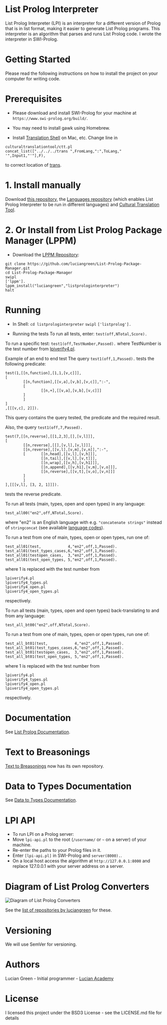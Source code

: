 # List Prolog Interpreter

List Prolog Interpreter (LPI) is an interpreter for a different version of Prolog that is in list format, making it easier to generate List Prolog programs. This interpreter is an algorithm that parses and runs List Prolog code. I wrote the interpreter in SWI-Prolog.

# Getting Started

Please read the following instructions on how to install the project on your computer for writing code.

# Prerequisites

* Please download and install SWI-Prolog for your machine at `https://www.swi-prolog.org/build/`.

* You may need to install gawk using Homebrew.

* Install <a href="https://github.com/soimort/translate-shell">Translation Shell</a> on Mac, etc.
Change line in
```
culturaltranslationtool/ctt.pl
concat_list(["../../../trans ",FromLang,":",ToLang," '",Input1,"'"],F),
```
to correct location of <a href="https://github.com/soimort/translate-shell">trans</a>.

# 1. Install manually

Download <a href="http://github.com/luciangreen/listprologinterpreter/">this repository</a>, the <a href="https://github.com/luciangreen/Languages">Languages repository</a> (which enables List Prolog Interpreter to be run in different languages) and <a href="https://github.com/luciangreen/culturaltranslationtool">Cultural Translation Tool</a>.

# 2. Or Install from List Prolog Package Manager (LPPM)

* Download the <a href="https://github.com/luciangreen/List-Prolog-Package-Manager">LPPM Repository</a>:

```
git clone https://github.com/luciangreen/List-Prolog-Package-Manager.git
cd List-Prolog-Package-Manager
swipl
['lppm'].
lppm_install("luciangreen","listprologinterpreter")
halt
```

# Running

* In Shell:
`cd listprologinterpreter`
`swipl`
`['listprolog'].`    

* Running the tests
To run all tests, enter:
`test(off,NTotal,Score).`

To run a specific test:
`test1(off,TestNumber,Passed).`
where TestNumber is the test number from <a href="lpiverify4.pl">lpiverify4.pl</a>.

Example of an end to end test
The query `test1(off,1,Passed).`
tests the following predicate:
```
test(1,[[n,function],[1,1,[v,c]]],
[
        [[n,function],[[v,a],[v,b],[v,c]],":-",
        [
                [[n,+],[[v,a],[v,b],[v,c]]]
        ]
        ]
]
,[[[v,c], 2]]).
```
This query contains the query tested, the predicate and the required result.

Also, the query `test1(off,7,Passed).`
```
test(7,[[n,reverse],[[1,2,3],[],[v,l]]],
[
        [[n,reverse],[[],[v,l],[v,l]]],
        [[n,reverse],[[v,l],[v,m],[v,n]],":-",
        [       [[n,head],[[v,l],[v,h]]],
                [[n,tail],[[v,l],[v,t]]],
                [[n,wrap],[[v,h],[v,h1]]],
                [[n,append],[[v,h1],[v,m],[v,o]]],
                [[n,reverse],[[v,t],[v,o],[v,n]]]
        ]
        ]
],[[[v,l], [3, 2, 1]]]).
```
tests the reverse predicate.

To run all tests (main, types, open and open types) in any language:
```
test_all00("en2",off,NTotal,Score).
```
where "en2" is an English language with e.g. `"concatenate strings"` instead of `stringconcat` (see available <a href="https://github.com/soimort/translate-shell">language codes</a>).

To run a test from one of main, types, open or open types, run one of:
```
test_all01(test,            4,"en2",off,1,Passed).
test_all01(test_types_cases,6,"en2",off,1,Passed).
test_all01(testopen_cases,  3,"en2",off,1,Passed).
test_all01(test_open_types, 5,"en2",off,1,Passed).
```
where 1 is replaced with the test number from
```
lpiverify4.pl
lpiverify4_types.pl
lpiverify4_open.pl
lpiverify4_open_types.pl
```
respectively.

To run all tests (main, types, open and open types) back-translating to and from any language:
```
test_all_bt00("en2",off,NTotal,Score).
```

To run a test from one of main, types, open or open types, run one of:
```
test_all_bt01(test,            4,"en2",off,1,Passed).
test_all_bt01(test_types_cases,6,"en2",off,1,Passed).
test_all_bt01(testopen_cases,  3,"en2",off,1,Passed).
test_all_bt01(test_open_types, 5,"en2",off,1,Passed).
```
where 1 is replaced with the test number from
```
lpiverify4.pl
lpiverify4_types.pl
lpiverify4_open.pl
lpiverify4_open_types.pl
```
respectively.

# Documentation

See <a href="https://github.com/luciangreen/listprologinterpreter/blob/master/LPI_docs.md">List Prolog Documentation</a>.

# Text to Breasonings

<a href="https://github.com/luciangreen/Text-to-Breasonings">Text to Breasonings</a> now has its own repository.

# Data to Types Documentation

See <a href="https://github.com/luciangreen/listprologinterpreter/blob/master/D2T_docs.md">Data to Types Documentation</a>.

# LPI API

* To run LPI on a Prolog server:
* Move `lpi-api.pl` to the root (`/username/` or `~` on a server) of your machine.
* Re-enter the paths to your Prolog files in it.
* Enter `[lpi-api.pl]` in SWI-Prolog and `server(8000).`.
* On a local host access the algorithm at `http://127.0.0.1:8000` and replace 127.0.0.1 with your server address on a server.

# Diagram of List Prolog Converters

<img src="https://www.lucianacademy.com/files/Philosophy/LucianGreensPhilosophyMay2020/Diagram%20of%20List%20Prolog%20Converters.png" alt="Diagram of List Prolog Converters">

See the <a href="https://github.com/luciangreen">list of repositories by luciangreen</a> for these.

# Versioning

We will use SemVer for versioning.

# Authors

Lucian Green - Initial programmer - <a href="https://www.lucianacademy.com/">Lucian Academy</a>

# License

I licensed this project under the BSD3 License - see the LICENSE.md file for details
